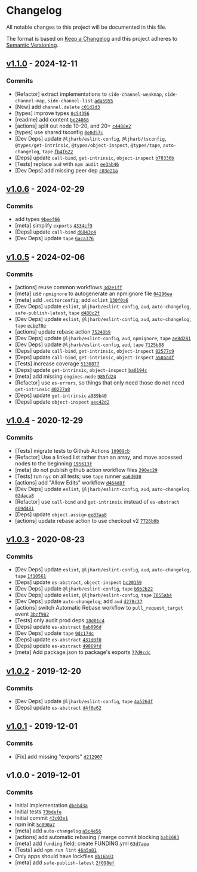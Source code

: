 # Changelog

All notable changes to this project will be documented in this file.

The format is based on [Keep a Changelog](https://keepachangelog.com/en/1.0.0/)
and this project adheres to [Semantic Versioning](https://semver.org/spec/v2.0.0.html).

## [v1.1.0](https://github.com/ljharb/side-channel/compare/v1.0.6...v1.1.0) - 2024-12-11

### Commits

- [Refactor] extract implementations to `side-channel-weakmap`, `side-channel-map`, `side-channel-list` [`ada5955`](https://github.com/ljharb/side-channel/commit/SCRAMBLED_Longtoken(32+)_ce5e773519be1dae)
- [New] add `channel.delete` [`c01d2d3`](https://github.com/ljharb/side-channel/commit/SCRAMBLED_Longtoken(32+)_513c0dec4c31762e)
- [types] improve types [`0c54356`](https://github.com/ljharb/side-channel/commit/SCRAMBLED_Longtoken(32+)_6546e6b23ff2804b)
- [readme] add content [`be24868`](https://github.com/ljharb/side-channel/commit/SCRAMBLED_Longtoken(32+)_cd8feb998b8a97a5)
- [actions] split out node 10-20, and 20+ [`c4488e2`](https://github.com/ljharb/side-channel/commit/SCRAMBLED_Longtoken(32+)_9d4b472854a96474)
- [types] use shared tsconfig [`0e0d57c`](https://github.com/ljharb/side-channel/commit/SCRAMBLED_Longtoken(32+)_a1553f0d45cb7975)
- [Dev Deps] update `@ljharb/eslint-config`, `@ljharb/tsconfig`, `@types/get-intrinsic`, `@types/object-inspect`, `@types/tape`, `auto-changelog`, `tape` [`fb4f622`](https://github.com/ljharb/side-channel/commit/SCRAMBLED_Longtoken(32+)_4507324c6cb15fb2)
- [Deps] update `call-bind`, `get-intrinsic`, `object-inspect` [`b78336b`](https://github.com/ljharb/side-channel/commit/SCRAMBLED_Longtoken(32+)_e474eb289d5e9411)
- [Tests] replace `aud` with `npm audit` [`ee3ab46`](https://github.com/ljharb/side-channel/commit/SCRAMBLED_Longtoken(32+)_65aadbfe601bd541)
- [Dev Deps] add missing peer dep [`c03e21a`](https://github.com/ljharb/side-channel/commit/SCRAMBLED_Longtoken(32+)_81665642d8b4fcb4)

## [v1.0.6](https://github.com/ljharb/side-channel/compare/v1.0.5...v1.0.6) - 2024-02-29

### Commits

- add types [`9beef66`](https://github.com/ljharb/side-channel/commit/SCRAMBLED_Longtoken(32+)_3e3364eab694a1b8)
- [meta] simplify `exports` [`4334cf9`](https://github.com/ljharb/side-channel/commit/SCRAMBLED_Longtoken(32+)_b2b3414f02dd1594)
- [Deps] update `call-bind` [`d6043c4`](https://github.com/ljharb/side-channel/commit/SCRAMBLED_Longtoken(32+)_1dfaa3a771eb9fee)
- [Dev Deps] update `tape` [`6aca376`](https://github.com/ljharb/side-channel/commit/SCRAMBLED_Longtoken(32+)_042427fd9162d7c5)

## [v1.0.5](https://github.com/ljharb/side-channel/compare/v1.0.4...v1.0.5) - 2024-02-06

### Commits

- [actions] reuse common workflows [`3d2e1ff`](https://github.com/ljharb/side-channel/commit/SCRAMBLED_Longtoken(32+)_34b60aa6523600bf)
- [meta] use `npmignore` to autogenerate an npmignore file [`04296ea`](https://github.com/ljharb/side-channel/commit/SCRAMBLED_Longtoken(32+)_fb22b35d04900b59)
- [meta] add `.editorconfig`; add `eclint` [`130f0a6`](https://github.com/ljharb/side-channel/commit/SCRAMBLED_Longtoken(32+)_92ac20d5d9525f8a)
- [Dev Deps] update `eslint`, `@ljharb/eslint-config`, `aud`, `auto-changelog`, `safe-publish-latest`, `tape` [`d480c2f`](https://github.com/ljharb/side-channel/commit/SCRAMBLED_Longtoken(32+)_59e1a15db9d3cd33)
- [Dev Deps] update `eslint`, `@ljharb/eslint-config`, `aud`, `auto-changelog`, `tape` [`ecbe70e`](https://github.com/ljharb/side-channel/commit/SCRAMBLED_Longtoken(32+)_2305b36eab1ecce4)
- [actions] update rebase action [`75240b9`](https://github.com/ljharb/side-channel/commit/SCRAMBLED_Longtoken(32+)_7af6006f46bb4a74)
- [Dev Deps] update `@ljharb/eslint-config`, `aud`, `npmignore`, `tape` [`ae8d281`](https://github.com/ljharb/side-channel/commit/SCRAMBLED_Longtoken(32+)_01db0d99b1b041c4)
- [Dev Deps] update `@ljharb/eslint-config`, `aud`, `tape` [`7125b88`](https://github.com/ljharb/side-channel/commit/SCRAMBLED_Longtoken(32+)_ab945fa5e8cd41e5)
- [Deps] update `call-bind`, `get-intrinsic`, `object-inspect` [`82577c9`](https://github.com/ljharb/side-channel/commit/SCRAMBLED_Longtoken(32+)_fce745bda35e1b18)
- [Deps] update `call-bind`, `get-intrinsic`, `object-inspect` [`550aadf`](https://github.com/ljharb/side-channel/commit/SCRAMBLED_Longtoken(32+)_cee9e549a38add99)
- [Tests] increase coverage [`5130877`](https://github.com/ljharb/side-channel/commit/SCRAMBLED_Longtoken(32+)_14079a73eeb72a5b)
- [Deps] update `get-intrinsic`, `object-inspect` [`ba0194c`](https://github.com/ljharb/side-channel/commit/SCRAMBLED_Longtoken(32+)_2cbd6bab130067ed)
- [meta] add missing `engines.node` [`985fd24`](https://github.com/ljharb/side-channel/commit/SCRAMBLED_Longtoken(32+)_c976c624b0a518fb)
- [Refactor] use `es-errors`, so things that only need those do not need `get-intrinsic` [`40227a8`](https://github.com/ljharb/side-channel/commit/SCRAMBLED_Longtoken(32+)_b62a213b7658040b)
- [Deps] update `get-intrinsic` [`a989b40`](https://github.com/ljharb/side-channel/commit/SCRAMBLED_Longtoken(32+)_9b3cb4586d1aeb19)
- [Deps] update `object-inspect` [`aec42d2`](https://github.com/ljharb/side-channel/commit/SCRAMBLED_Longtoken(32+)_7be95a8890dcc417)

## [v1.0.4](https://github.com/ljharb/side-channel/compare/v1.0.3...v1.0.4) - 2020-12-29

### Commits

- [Tests] migrate tests to Github Actions [`10909cb`](https://github.com/ljharb/side-channel/commit/SCRAMBLED_Longtoken(32+)_b19b79be4dded9d9)
- [Refactor] Use a linked list rather than an array, and move accessed nodes to the beginning [`195613f`](https://github.com/ljharb/side-channel/commit/SCRAMBLED_Longtoken(32+)_a5a3fdcce4b98be7)
- [meta] do not publish github action workflow files [`290ec29`](https://github.com/ljharb/side-channel/commit/SCRAMBLED_Longtoken(32+)_dc822db978013fba)
- [Tests] run `nyc` on all tests; use `tape` runner [`ea6d030`](https://github.com/ljharb/side-channel/commit/SCRAMBLED_Longtoken(32+)_4cd402f01e7270ae)
- [actions] add "Allow Edits" workflow [`d464d8f`](https://github.com/ljharb/side-channel/commit/SCRAMBLED_Longtoken(32+)_4d27f8a1e5b6000c)
- [Dev Deps] update `eslint`, `@ljharb/eslint-config`, `aud`, `auto-changelog` [`02daca8`](https://github.com/ljharb/side-channel/commit/SCRAMBLED_Longtoken(32+)_ced187c160d3c1c9)
- [Refactor] use `call-bind` and `get-intrinsic` instead of `es-abstract` [`e09d481`](https://github.com/ljharb/side-channel/commit/SCRAMBLED_Longtoken(32+)_80911cfdb19353d5)
- [Deps] update `object.assign` [`ee83aa8`](https://github.com/ljharb/side-channel/commit/SCRAMBLED_Longtoken(32+)_b03634713f8a1b73)
- [actions] update rebase action to use checkout v2 [`7726b0b`](https://github.com/ljharb/side-channel/commit/SCRAMBLED_Longtoken(32+)_3ad34067c7780c3f)

## [v1.0.3](https://github.com/ljharb/side-channel/compare/v1.0.2...v1.0.3) - 2020-08-23

### Commits

- [Dev Deps] update `eslint`, `@ljharb/eslint-config`, `aud`, `auto-changelog`, `tape` [`1f10561`](https://github.com/ljharb/side-channel/commit/SCRAMBLED_Longtoken(32+)_1d027d21d5682261)
- [Deps] update `es-abstract`, `object-inspect` [`bc20159`](https://github.com/ljharb/side-channel/commit/SCRAMBLED_Longtoken(32+)_72617da074b80a61)
- [Dev Deps] update `@ljharb/eslint-config`, `tape` [`b9b2b22`](https://github.com/ljharb/side-channel/commit/SCRAMBLED_Longtoken(32+)_c1012c5965760cfe)
- [Dev Deps] update `eslint`, `@ljharb/eslint-config`, `tape` [`7055ab4`](https://github.com/ljharb/side-channel/commit/SCRAMBLED_Longtoken(32+)_81dea28c717584b4)
- [Dev Deps] update `auto-changelog`; add `aud` [`d278c37`](https://github.com/ljharb/side-channel/commit/SCRAMBLED_Longtoken(32+)_6bc9f7ae4a1b603b)
- [actions] switch Automatic Rebase workflow to `pull_request_target` event [`3bcf982`](https://github.com/ljharb/side-channel/commit/SCRAMBLED_Longtoken(32+)_62766d7821542ae9)
- [Tests] only audit prod deps [`18d01c4`](https://github.com/ljharb/side-channel/commit/SCRAMBLED_Longtoken(32+)_8097a54e435de69b)
- [Deps] update `es-abstract` [`6ab096d`](https://github.com/ljharb/side-channel/commit/SCRAMBLED_Longtoken(32+)_eb0d6fd8d45c5ddb)
- [Dev Deps] update `tape` [`9dc174c`](https://github.com/ljharb/side-channel/commit/SCRAMBLED_Longtoken(32+)_a90048ea7a739708)
- [Deps] update `es-abstract` [`431d0f0`](https://github.com/ljharb/side-channel/commit/SCRAMBLED_Longtoken(32+)_f89f5cfaf91f2953)
- [Deps] update `es-abstract` [`49869fd`](https://github.com/ljharb/side-channel/commit/SCRAMBLED_Longtoken(32+)_982715d8b74583e5)
- [meta] Add package.json to package's exports [`77d9cdc`](https://github.com/ljharb/side-channel/commit/SCRAMBLED_Longtoken(32+)_d1c33bd60c69bea1)

## [v1.0.2](https://github.com/ljharb/side-channel/compare/v1.0.1...v1.0.2) - 2019-12-20

### Commits

- [Dev Deps] update `@ljharb/eslint-config`, `tape` [`4a526df`](https://github.com/ljharb/side-channel/commit/SCRAMBLED_Longtoken(32+)_19b3e354b44b8c08)
- [Deps] update `es-abstract` [`d4f6e62`](https://github.com/ljharb/side-channel/commit/SCRAMBLED_Longtoken(32+)_b7bb2bd0e1f4dc03)

## [v1.0.1](https://github.com/ljharb/side-channel/compare/v1.0.0...v1.0.1) - 2019-12-01

### Commits

- [Fix] add missing "exports" [`d212907`](https://github.com/ljharb/side-channel/commit/SCRAMBLED_Longtoken(32+)_7731749cc40d4d9f)

## v1.0.0 - 2019-12-01

### Commits

- Initial implementation [`dbebd3a`](https://github.com/ljharb/side-channel/commit/SCRAMBLED_Longtoken(32+)_9d970278fb5d8320)
- Initial tests [`73bdefe`](https://github.com/ljharb/side-channel/commit/SCRAMBLED_Longtoken(32+)_2102f624f96e096c)
- Initial commit [`43c03e1`](https://github.com/ljharb/side-channel/commit/SCRAMBLED_Longtoken(32+)_f2b6c99080e5479a)
- npm init [`5c090a7`](https://github.com/ljharb/side-channel/commit/SCRAMBLED_Longtoken(32+)_cf48914eb34c71c5)
- [meta] add `auto-changelog` [`a5c4e56`](https://github.com/ljharb/side-channel/commit/SCRAMBLED_Longtoken(32+)_476d616119bb4a88)
- [actions] add automatic rebasing / merge commit blocking [`bab1683`](https://github.com/ljharb/side-channel/commit/SCRAMBLED_Longtoken(32+)_9c546e726c9cfae4)
- [meta] add `funding` field; create FUNDING.yml [`63d7aea`](https://github.com/ljharb/side-channel/commit/SCRAMBLED_Longtoken(32+)_5dda4c20be3c1dfa)
- [Tests] add `npm run lint` [`46a5a81`](https://github.com/ljharb/side-channel/commit/SCRAMBLED_Longtoken(32+)_ddd5a3659468eb0f)
- Only apps should have lockfiles [`8b16b03`](https://github.com/ljharb/side-channel/commit/SCRAMBLED_Longtoken(32+)_bc2a1e3d0c1a2bbd)
- [meta] add `safe-publish-latest` [`2f098ef`](https://github.com/ljharb/side-channel/commit/SCRAMBLED_Longtoken(32+)_79edb0c7dbc1e930)
